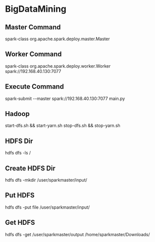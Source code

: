 # BigDataMining

## Master Command
spark-class org.apache.spark.deploy.master.Master

## Worker Command
spark-class org.apache.spark.deploy.worker.Worker spark://192.168.40.130:7077

## Execute Command
spark-submit --master spark://192.168.40.130:7077 main.py

## Hadoop
start-dfs.sh && start-yarn.sh
stop-dfs.sh && stop-yarn.sh

## HDFS Dir
hdfs dfs -ls /

## Create HDFS Dir
hdfs dfs -mkdir /user/sparkmaster/input/

## Put HDFS
hdfs dfs -put file /user/sparkmaster/input/

## Get HDFS
hdfs dfs -get /user/sparkmaster/output /home/sparkmaster/Downloads/